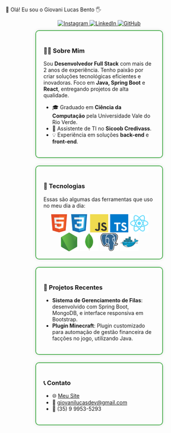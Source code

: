 🌟 Olá! Eu sou o Giovani Lucas Bento 🖐️
<div align="center"> <a href="https://www.instagram.com/giovani_lucass/" target="_blank"> <img src="https://img.shields.io/badge/Instagram-E4405F?style=for-the-badge&logo=instagram&logoColor=white" alt="Instagram" /> </a> <a href="https://www.linkedin.com/in/giovani-lucas-0569a7234/" target="_blank"> <img src="https://img.shields.io/badge/LinkedIn-0077B5?style=for-the-badge&logo=linkedin&logoColor=white" alt="LinkedIn" /> </a> <a href="https://github.com/giovanilucas1" target="_blank"> <img src="https://img.shields.io/badge/GitHub-181717?style=for-the-badge&logo=github&logoColor=white" alt="GitHub" /> </a> </div>
<div style="display: flex; justify-content: space-around; flex-wrap: wrap; gap: 20px; padding: 10px;"> <div style="border: 2px solid #4CAF50; border-radius: 10px; padding: 20px; width: 300px; box-shadow: 0px 0px 10px rgba(0, 0, 0, 0.1);"> <h3>👨‍💻 Sobre Mim</h3> <p>Sou <b>Desenvolvedor Full Stack</b> com mais de 2 anos de experiência. Tenho paixão por criar soluções tecnológicas eficientes e inovadoras. Foco em <b>Java, Spring Boot</b> e <b>React</b>, entregando projetos de alta qualidade.</p> <ul> <li>🎓 Graduado em <b>Ciência da Computação</b> pela Universidade Vale do Rio Verde.</li> <li>💼 Assistente de TI no <b>Sicoob Credivass</b>.</li> <li>💡 Experiência em soluções <b>back-end</b> e <b>front-end</b>.</li> </ul> </div> <div style="border: 2px solid #4CAF50; border-radius: 10px; padding: 20px; width: 300px; box-shadow: 0px 0px 10px rgba(0, 0, 0, 0.1);"> <h3>🚀 Tecnologias</h3> <p>Essas são algumas das ferramentas que uso no meu dia a dia:</p> <div align="center" style="animation: pulse 2s infinite;"> <img align="center" alt="HTML5" height="50" src="https://raw.githubusercontent.com/devicons/devicon/master/icons/html5/html5-original.svg" /> <img align="center" alt="CSS3" height="50" src="https://raw.githubusercontent.com/devicons/devicon/master/icons/css3/css3-original.svg" /> <img align="center" alt="JavaScript" height="50" src="https://raw.githubusercontent.com/devicons/devicon/master/icons/javascript/javascript-original.svg" /> <img align="center" alt="TypeScript" height="50" src="https://raw.githubusercontent.com/devicons/devicon/master/icons/typescript/typescript-original.svg" /> <img align="center" alt="React" height="50" src="https://raw.githubusercontent.com/devicons/devicon/master/icons/react/react-original.svg" /> <img align="center" alt="Node.js" height="50" src="https://raw.githubusercontent.com/devicons/devicon/master/icons/nodejs/nodejs-original.svg" /> <img align="center" alt="MongoDB" height="50" src="https://raw.githubusercontent.com/devicons/devicon/master/icons/mongodb/mongodb-original.svg" /> <img align="center" alt="PostgreSQL" height="50" src="https://raw.githubusercontent.com/devicons/devicon/master/icons/postgresql/postgresql-original.svg" /> <img align="center" alt="Docker" height="50" src="https://raw.githubusercontent.com/devicons/devicon/master/icons/docker/docker-original.svg" /> </div> </div> <div style="border: 2px solid #4CAF50; border-radius: 10px; padding: 20px; width: 300px; box-shadow: 0px 0px 10px rgba(0, 0, 0, 0.1);"> <h3>🌟 Projetos Recentes</h3> <ul> <li><b>Sistema de Gerenciamento de Filas</b>: desenvolvido com Spring Boot, MongoDB, e interface responsiva em Bootstrap.</li> <li><b>Plugin Minecraft</b>: Plugin customizado para automação de gestão financeira de facções no jogo, utilizando Java.</li> </ul> </div> <div style="border: 2px solid #4CAF50; border-radius: 10px; padding: 20px; width: 300px; box-shadow: 0px 0px 10px rgba(0, 0, 0, 0.1);"> <h3>📞 Contato</h3> <ul> <li>🌐 <a href="https://giovanilucas.website" target="_blank">Meu Site</a></li> <li>📧 <a href="mailto:giovanilucasdev@gmail.com">giovanilucasdev@gmail.com</a></li> <li>📱 (35) 9 9953-5293</li> </ul> </div> </div>
